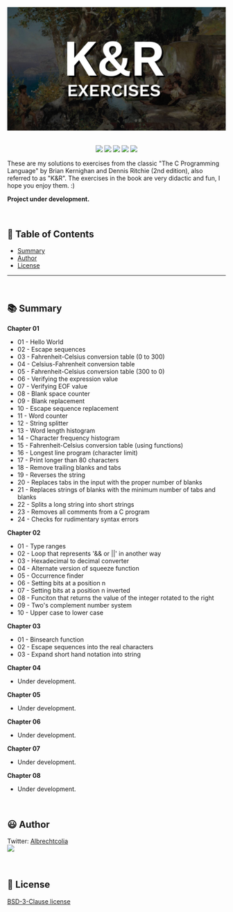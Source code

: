 
<div align='center'>

<img src="images/banner.jpg" >

</div>

<br>

<p align="center">
    <img src="https://badgen.net/badge/love level/7 of 10/purple" >
    <img src="https://img.shields.io/github/languages/count/albrechtcolia/c-learning?color=%23f34b7d" >
    <img src="https://img.shields.io/github/directory-file-count/albrechtcolia/c-learning" >
    <img src="https://img.shields.io/github/repo-size/albrechtcolia/c-learning" >
    <img src="https://img.shields.io/github/license/albrechtcolia/c-learning" >
</p>

These are my solutions to exercises from the classic "The C Programming Language" by Brian Kernighan and Dennis Ritchie (2nd edition), also referred to as "K&R".
The exercises in the book are very didactic and fun, I hope you enjoy them. :)

<b>Project under development.</b>

<br>

:bookmark_tabs: Table of Contents
-----
* [Summary](#books-summary)
* [Author](#smiley-author)
* [License](#scroll-license)
-----

<br>

:books: Summary
---

<b>Chapter 01</b>
- 01 - Hello World
- 02 - Escape sequences
- 03 - Fahrenheit-Celsius conversion table (0 to 300)
- 04 - Celsius-Fahrenheit conversion table
- 05 - Fahrenheit-Celsius conversion table (300 to 0)
- 06 - Verifying the expression value
- 07 - Verifying EOF value
- 08 - Blank space counter
- 09 - Blank replacement
- 10 - Escape sequence replacement
- 11 - Word counter
- 12 - String splitter
- 13 - Word length histogram
- 14 - Character frequency histogram
- 15 - Fahrenheit-Celsius conversion table (using functions)
- 16 - Longest line program (character limit)
- 17 - Print longer than 80 characters
- 18 - Remove trailing blanks and tabs
- 19 - Reverses the string
- 20 - Replaces tabs in the input with the proper number of blanks
- 21 - Replaces strings of blanks with the minimum number of tabs and blanks
- 22 - Splits a long string into short strings
- 23 - Removes all comments from a C program
- 24 - Checks for rudimentary syntax errors 

<b>Chapter 02</b>
- 01 - Type ranges
- 02 - Loop that represents '&& or ||' in another way
- 03 - Hexadecimal to decimal converter
- 04 - Alternate version of squeeze function
- 05 - Occurrence finder
- 06 - Setting bits at a position n
- 07 - Setting bits at a position n inverted
- 08 - Funciton that returns the value of the integer rotated to the right
- 09 - Two's complement number system
- 10 - Upper case to lower case

<b>Chapter 03</b>
- 01 - Binsearch function
- 02 - Escape sequences into the real characters
- 03 - Expand short hand notation into string

<b>Chapter 04</b>
- Under development.

<b>Chapter 05</b>
- Under development.

<b>Chapter 06</b>
- Under development.

<b>Chapter 07</b>
- Under development.

<b>Chapter 08</b>
- Under development.

<br>

:smiley: Author
---

Twitter: [Albrechtcolia](https://twitter.com/albrechtcolia)<br>
<a href="https://github.com/albrechtcolia" ><img src="https://github.com/albrechtcolia.png?size=200" height="100" /></a>

<br>

:scroll: License
---

[BSD-3-Clause license](license)